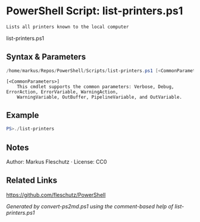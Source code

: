 # PowerShell Script: list-printers.ps1
```powershell
Lists all printers known to the local computer
```

list-printers.ps1

## Syntax & Parameters
```powershell
/home/markus/Repos/PowerShell/Scripts/list-printers.ps1 [<CommonParameters>]
```

```
[<CommonParameters>]
    This cmdlet supports the common parameters: Verbose, Debug, ErrorAction, ErrorVariable, WarningAction, 
    WarningVariable, OutBuffer, PipelineVariable, and OutVariable.
```

## Example
```powershell
PS>./list-printers
```


## Notes
Author: Markus Fleschutz · License: CC0

## Related Links
https://github.com/fleschutz/PowerShell

*Generated by convert-ps2md.ps1 using the comment-based help of list-printers.ps1*

